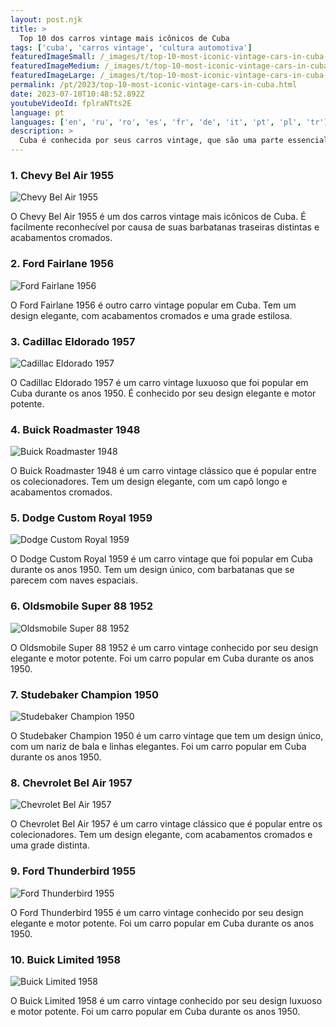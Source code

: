```yaml
---
layout: post.njk
title: >
  Top 10 dos carros vintage mais icônicos de Cuba
tags: ['cuba', 'carros vintage', 'cultura automotiva']
featuredImageSmall: /_images/t/top-10-most-iconic-vintage-cars-in-cuba-cover-pt-small.webp
featuredImageMedium: /_images/t/top-10-most-iconic-vintage-cars-in-cuba-cover-pt-medium.webp
featuredImageLarge: /_images/t/top-10-most-iconic-vintage-cars-in-cuba-cover-pt-large.webp
permalink: /pt/2023/top-10-most-iconic-vintage-cars-in-cuba.html
date: 2023-07-10T10:48:52.892Z
youtubeVideoId: fplraNTts2E
language: pt
languages: ['en', 'ru', 'ro', 'es', 'fr', 'de', 'it', 'pt', 'pl', 'tr']
description: >
  Cuba é conhecida por seus carros vintage, que são uma parte essencial da cultura e da história do país. Aqui estão os top 10 dos carros vintage mais icônicos que você pode encontrar em Cuba.
---
```


### 1. Chevy Bel Air 1955

![Chevy Bel Air 1955](/_images/d/d5f2dcc9988f5fb591b9b6279747751c-medium.webp)

O Chevy Bel Air 1955 é um dos carros vintage mais icônicos de Cuba. É facilmente reconhecível por causa de suas barbatanas traseiras distintas e acabamentos cromados.

### 2. Ford Fairlane 1956

![Ford Fairlane 1956](/_images/4/4c2116c80cbe534fff9a6d0d06fd72c1-medium.webp)

O Ford Fairlane 1956 é outro carro vintage popular em Cuba. Tem um design elegante, com acabamentos cromados e uma grade estilosa.

### 3. Cadillac Eldorado 1957

![Cadillac Eldorado 1957](/_images/8/8fac7c7689b8936200d5d699688c41fe-medium.webp)

O Cadillac Eldorado 1957 é um carro vintage luxuoso que foi popular em Cuba durante os anos 1950. É conhecido por seu design elegante e motor potente.

### 4. Buick Roadmaster 1948

![Buick Roadmaster 1948](/_images/9/96b1c9c9ea9e64a57a98546b13dea95d-medium.webp)

O Buick Roadmaster 1948 é um carro vintage clássico que é popular entre os colecionadores. Tem um design elegante, com um capô longo e acabamentos cromados.

### 5. Dodge Custom Royal 1959

![Dodge Custom Royal 1959](/_images/1/1f2cce4c451b51a027e902e809170ea5-medium.webp)

O Dodge Custom Royal 1959 é um carro vintage que foi popular em Cuba durante os anos 1950. Tem um design único, com barbatanas que se parecem com naves espaciais.

### 6. Oldsmobile Super 88 1952

![Oldsmobile Super 88 1952](/_images/d/ddfc2fb8634c291842d620a259fbb6cc-medium.webp)

O Oldsmobile Super 88 1952 é um carro vintage conhecido por seu design elegante e motor potente. Foi um carro popular em Cuba durante os anos 1950.

### 7. Studebaker Champion 1950

![Studebaker Champion 1950](/_images/f/fb2592cf27e9b56a68f1254c3397a19b-medium.webp)

O Studebaker Champion 1950 é um carro vintage que tem um design único, com um nariz de bala e linhas elegantes. Foi um carro popular em Cuba durante os anos 1950.

### 8. Chevrolet Bel Air 1957

![Chevrolet Bel Air 1957](/_images/6/6d57e1086feb368fee97ddbedd38809f-medium.webp)

O Chevrolet Bel Air 1957 é um carro vintage clássico que é popular entre os colecionadores. Tem um design elegante, com acabamentos cromados e uma grade distinta.

### 9. Ford Thunderbird 1955

![Ford Thunderbird 1955](/_images/d/dfc9439b5c0d9cd6c81d42b15c576fbf-medium.webp)

O Ford Thunderbird 1955 é um carro vintage conhecido por seu design elegante e motor potente. Foi um carro popular em Cuba durante os anos 1950.

### 10. Buick Limited 1958

![Buick Limited 1958](/_images/0/075de274619f7248c027ec7372691f7b-medium.webp)

O Buick Limited 1958 é um carro vintage conhecido por seu design luxuoso e motor potente. Foi um carro popular em Cuba durante os anos 1950.


